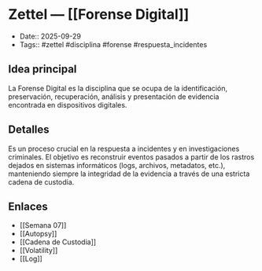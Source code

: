 # Zettel — [[Forense Digital]]

- Date:: 2025-09-29
- Tags:: #zettel #disciplina #forense #respuesta_incidentes

## Idea principal
La Forense Digital es la disciplina que se ocupa de la identificación, preservación, recuperación, análisis y presentación de evidencia encontrada en dispositivos digitales.

## Detalles
Es un proceso crucial en la respuesta a incidentes y en investigaciones criminales. El objetivo es reconstruir eventos pasados a partir de los rastros dejados en sistemas informáticos (logs, archivos, metadatos, etc.), manteniendo siempre la integridad de la evidencia a través de una estricta cadena de custodia.

## Enlaces
- [[Semana 07]]
- [[Autopsy]]
- [[Cadena de Custodia]]
- [[Volatility]]
- [[Log]]